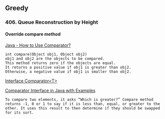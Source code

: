 ## Greedy

### 406. Queue Reconstruction by Height
#### Override compare method
[Java - How to Use Comparator?](https://www.tutorialspoint.com/java/java_using_comparator.htm)   

```
int compare(Object obj1, Object obj2)
obj1 and obj2 are the objects to be compared. 
This method returns zero if the objects are equal. 
It returns a positive value if obj1 is greater than obj2.
Otherwise, a negative value if obj1 is smaller than obj2.
```  

[Interface Comparator\<T\>](https://docs.oracle.com/javase/8/docs/api/java/util/Comparator.html#compare-T-T-)   

[Comparator Interface in Java with Examples](https://www.geeksforgeeks.org/comparator-interface-java/)   

```
To compare two elements, it asks “Which is greater?” Compare method returns -1, 0 or 1 to say if it is less than, equal, or greater to the other. It uses this result to then determine if they should be swapped for its sort.
```


